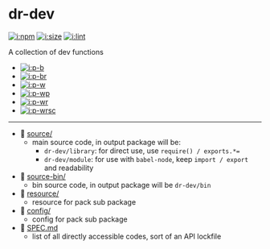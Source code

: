 # dr-dev

[![i:npm]][l:npm]
[![i:size]][l:size]
[![i:lint]][l:lint]

A collection of dev functions

[i:npm]: https://img.shields.io/npm/v/dr-dev.svg
[l:npm]: https://npm.im/dr-dev
[i:size]: https://packagephobia.now.sh/badge?p=dr-dev
[l:size]: https://packagephobia.now.sh/result?p=dr-dev
[i:lint]: https://img.shields.io/badge/code_style-standard_ES6+-yellow.svg
[l:lint]: https://standardjs.com

- [![i:p-b]][l:p-b]
- [![i:p-br]][l:p-br]
- [![i:p-w]][l:p-w]
- [![i:p-wp]][l:p-wp]
- [![i:p-wr]][l:p-wr]
- [![i:p-wrsc]][l:p-wrsc]

[i:p-b]: https://img.shields.io/badge/dr--dev-babel-yellow.svg
[l:p-b]: https://npm.im/dr-dev-babel
[i:p-br]: https://img.shields.io/badge/dr--dev-babel--react-yellow.svg
[l:p-br]: https://npm.im/dr-dev-babel-react
[i:p-w]: https://img.shields.io/badge/dr--dev-web-blue.svg
[l:p-w]: https://npm.im/dr-dev-web
[i:p-wp]: https://img.shields.io/badge/dr--dev-web--puppeteer-blue.svg
[l:p-wp]: https://npm.im/dr-dev-web-puppeteer
[i:p-wr]: https://img.shields.io/badge/dr--dev-web--react-blue.svg
[l:p-wr]: https://npm.im/dr-dev-web-react
[i:p-wrsc]: https://img.shields.io/badge/dr--dev-web--react--styled--components-blue.svg
[l:p-wrsc]: https://npm.im/dr-dev-web-react-styled-components

[//]: # (NON_PACKAGE_CONTENT)

--- --- ---

- 📁 [source/](source/)
  - main source code, in output package will be:
    - `dr-dev/library`: for direct use, use `require() / exports.*=`
    - `dr-dev/module`: for use with `babel-node`, keep `import / export` and readability
- 📁 [source-bin/](source-bin/)
  - bin source code, in output package will be `dr-dev/bin`
- 📁 [resource/](resource/)
  - resource for pack sub package
- 📁 [config/](config/)
  - config for pack sub package
- 📄 [SPEC.md](SPEC.md)
  - list of all directly accessible codes, sort of an API lockfile
